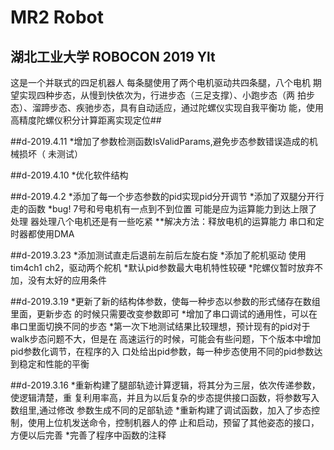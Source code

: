 ﻿# MR2 Robot 
## 湖北工业大学 ROBOCON 2019 Ylt

这是一个并联式的四足机器人 每条腿使用了两个电机驱动共四条腿，八个电机
期望实现四种步态，从慢到快依次为，行进步态（三足支撑）、小跑步态（两
拍步态）、溜蹄步态、疾驰步态，具有自动适应，通过陀螺仪实现自我平衡功
能，使用高精度陀螺仪积分计算距离实现定位##  


##d-2019.4.11
*增加了参数检测函数IsValidParams,避免步态参数错误造成的机械损坏（
未测试）


##d-2019.4.10
*优化软件结构


##d-2019.4.2
*添加了每一个步态参数的pid实现pid分开调节
*添加了双腿分开行走的函数
*bug! 7号和号电机有一点到不到位置  可能是应为运算能力到达上限了 处理
器处理八个电机还是有一些吃紧
**解决方法：释放电机的运算能力 串口和定时器都使用DMA


##d-2019.3.23
*添加测试直走后退前左前后左旋右旋
*添加了舵机驱动 使用tim4ch1 ch2，驱动两个舵机
*默认pid参数最大电机特性较硬
*陀螺仪暂时放弃不加，没有太好的应用条件


##d-2019.3.19
*更新了新的结构体参数，使每一种步态以参数的形式储存在数组里面，更新步态
的时候只需要改变参数即可
*增加了串口调试的通用性，可以在串口里面切换不同的步态
*第一次下地测试结果比较理想，预计现有的pid对于walk步态问题不大，但是在
高速运行的时候，可能会有些问题，下个版本中增加pid参数化调节，在程序的入
口处给出pid参数，每一种步态使用不同的pid参数达到稳定和性能的平衡


##d-2019.3.16
*重新构建了腿部轨迹计算逻辑，将其分为三层，依次传递参数，使逻辑清楚，重
复利用率高，并且为以后复杂的步态提供接口函数，将参数写入数组里,通过修改
参数生成不同的足部轨迹
*重新构建了调试函数，加入了步态控制，使用上位机发送命令，控制机器人的停
止和启动，预留了其他姿态的接口，方便以后完善
*完善了程序中函数的注释